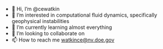 - 👋 Hi, I’m @cewatkin
- 👀 I’m interested in computational fluid dynamics, specifically geophysical instabilities
- 🌱 I’m currently learning almost everything
- 💞️ I’m looking to collaborate on 
- 📫 How to reach me watkince@nv.doe.gov

<!---
cewatkin/cewatkin is a ✨ special ✨ repository because its `README.md` (this file) appears on your GitHub profile.
You can click the Preview link to take a look at your changes.
--->
